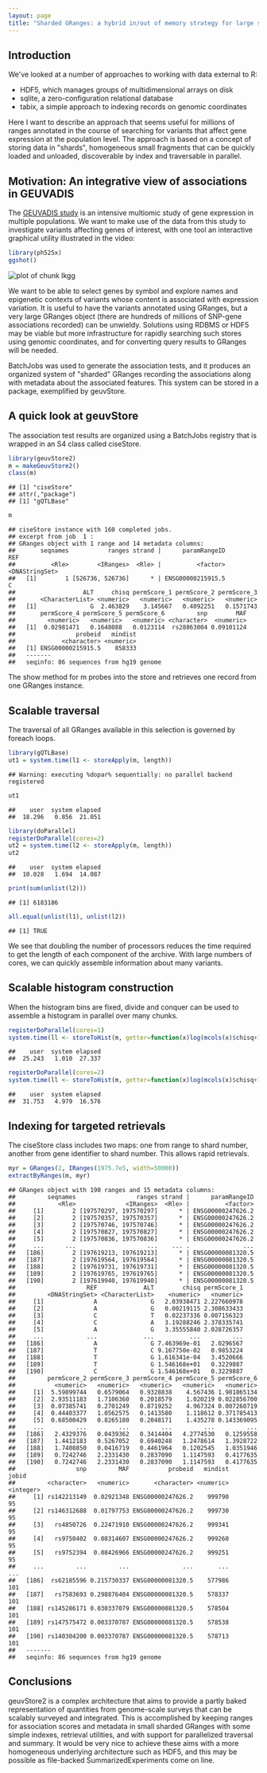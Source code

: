 ```yaml
---
layout: page
title: "Sharded GRanges: a hybrid in/out of memory strategy for large sets of ranges"
---
```





## Introduction

We've looked at a number of approaches to
working with data external to R:

* HDF5, which manages groups of multidimensional arrays on disk
* sqlite, a zero-configuration relational database
* tabix, a simple approach to indexing records on genomic coordinates

Here I want to describe an approach that seems useful for millions
of ranges annotated in the course of searching for variants that
affect gene expression at the population level.  The approach
is based on a concept of storing data in "shards", homogeneous small
fragments that can be quickly loaded and unloaded, discoverable
by index and traversable in parallel.

## Motivation: An integrative view of associations in GEUVADIS

The [GEUVADIS study](http://www.nature.com/nature/journal/v501/n7468/full/nature12531.html) is an intensive multiomic study of gene expression in multiple
populations.  We want to make use of the data from this study to
investigate variants affecting genes of interest, with one tool
an interactive graphical utility illustrated in the video:


```r
library(ph525x)
ggshot()
```

![plot of chunk lkgg](figure/bioc2_hybstor-lkgg-1.png)

We want to be able to select genes by symbol and explore names
and epigenetic contexts of variants whose content is associated with
expression variation.  It is useful to have the variants annotated
using GRanges, but a very large GRanges object (there are hundreds
of millions of SNP-gene associations recorded) can be unwieldy.
Solutions using RDBMS or HDF5 may be viable but more infrastructure
for rapidly searching such stores using genomic coordinates,
and for converting query results to GRanges will be needed.

BatchJobs was used to generate the association tests, and it
produces
an organized system of "sharded" GRanges recording the
associations along with metadata about the associated features.
This system can be stored in a package, exemplified by geuvStore.

## A quick look at geuvStore

The association test results are organized using a BatchJobs
registry that is wrapped in an S4 class called ciseStore.

```r
library(geuvStore2)
m = makeGeuvStore2()
class(m)
```

```
## [1] "ciseStore"
## attr(,"package")
## [1] "gQTLBase"
```

```r
m
```

```
## ciseStore instance with 160 completed jobs.
## excerpt from job  1 :
## GRanges object with 1 range and 14 metadata columns:
##       seqnames           ranges strand |      paramRangeID            REF
##          <Rle>        <IRanges>  <Rle> |          <factor> <DNAStringSet>
##   [1]        1 [526736, 526736]      * | ENSG00000215915.5              C
##                   ALT     chisq permScore_1 permScore_2 permScore_3
##       <CharacterList> <numeric>   <numeric>   <numeric>   <numeric>
##   [1]               G  2.463829    3.145667   0.4092251   0.1571743
##       permScore_4 permScore_5 permScore_6         snp        MAF
##         <numeric>   <numeric>   <numeric> <character>  <numeric>
##   [1]  0.02981471   0.1648088   0.0123114  rs28863004 0.09101124
##                 probeid   mindist
##             <character> <numeric>
##   [1] ENSG00000215915.5    858333
##   -------
##   seqinfo: 86 sequences from hg19 genome
```

The show method for m probes into the store and retrieves one record
from one GRanges instance.

## Scalable traversal

The traversal of all GRanges available in this selection is
governed by foreach loops.

```r
library(gQTLBase)
ut1 = system.time(l1 <- storeApply(m, length))
```

```
## Warning: executing %dopar% sequentially: no parallel backend registered
```

```r
ut1
```

```
##    user  system elapsed 
##  18.296   0.856  21.051
```

```r
library(doParallel)
registerDoParallel(cores=2)
ut2 = system.time(l2 <- storeApply(m, length))
ut2
```

```
##    user  system elapsed 
##  10.028   1.694  14.087
```

```r
print(sum(unlist(l2)))
```

```
## [1] 6183186
```

```r
all.equal(unlist(l1), unlist(l2))
```

```
## [1] TRUE
```
We see that doubling the number of processors reduces the
time required to get the length of each component of the archive.
With large numbers of cores, we can quickly assemble information
about many variants.

## Scalable histogram construction

When the histogram bins are fixed, divide and conquer can be
used to assemble a histogram in parallel over many chunks.


```r
registerDoParallel(cores=1)
system.time(ll <- storeToHist(m, getter=function(x)log(mcols(x)$chisq+1), breaks=c(0,seq(.1,5,.1),10)))
```

```
##    user  system elapsed 
##  25.243   1.010  27.337
```

```r
registerDoParallel(cores=2)
system.time(ll <- storeToHist(m, getter=function(x)log(mcols(x)$chisq+1), breaks=c(0,seq(.1,5,.1),10)))
```

```
##    user  system elapsed 
##  31.753   4.979  16.576
```

## Indexing for targeted retrievals

The ciseStore class includes two maps: one from range to shard number,
another from gene identifier to shard number.  This allows rapid
retrievals.


```r
myr = GRanges(2, IRanges(1975.7e5, width=50000))
extractByRanges(m, myr)
```

```
## GRanges object with 190 ranges and 15 metadata columns:
##         seqnames                 ranges strand |      paramRangeID
##            <Rle>              <IRanges>  <Rle> |          <factor>
##     [1]        2 [197570297, 197570297]      * | ENSG00000247626.2
##     [2]        2 [197570357, 197570357]      * | ENSG00000247626.2
##     [3]        2 [197570746, 197570746]      * | ENSG00000247626.2
##     [4]        2 [197570827, 197570827]      * | ENSG00000247626.2
##     [5]        2 [197570836, 197570836]      * | ENSG00000247626.2
##     ...      ...                    ...    ... .               ...
##   [186]        2 [197619213, 197619213]      * | ENSG00000081320.5
##   [187]        2 [197619564, 197619564]      * | ENSG00000081320.5
##   [188]        2 [197619731, 197619731]      * | ENSG00000081320.5
##   [189]        2 [197619765, 197619765]      * | ENSG00000081320.5
##   [190]        2 [197619940, 197619940]      * | ENSG00000081320.5
##                    REF             ALT        chisq permScore_1
##         <DNAStringSet> <CharacterList>    <numeric>   <numeric>
##     [1]              A               G   2.03938471 2.227660978
##     [2]              A               G   0.00219115 2.308633433
##     [3]              C               T   0.02237336 0.007156323
##     [4]              C               A   3.19288246 2.378335741
##     [5]              A               G   3.35555840 2.028726357
##     ...            ...             ...          ...         ...
##   [186]              A               G 7.463969e-01   2.0296567
##   [187]              T               C 9.167750e-02   0.9853224
##   [188]              T               G 1.616341e-04   3.4520666
##   [189]              T               G 1.546168e+01   0.3229887
##   [190]              C               G 1.546168e+01   0.3229887
##         permScore_2 permScore_3 permScore_4 permScore_5 permScore_6
##           <numeric>   <numeric>   <numeric>   <numeric>   <numeric>
##     [1]  5.59899744   0.6579064   0.9328838    4.567436 1.981865134
##     [2]  2.93511183   1.7106360   0.2018579    1.020219 0.022856700
##     [3]  0.07385741   0.2701249   0.8719252    4.967324 0.007260719
##     [4]  0.44403377   1.0562575   0.1413580    1.118612 0.371785413
##     [5]  0.68500429   0.8265180   0.2048171    1.435278 0.143369095
##     ...         ...         ...         ...         ...         ...
##   [186]   2.4329376   0.0439362   0.3414404   4.2774530   0.1259558
##   [187]   1.4412183   0.5267052   0.6940248   1.2478614   1.3928722
##   [188]   1.7408850   0.0416719   0.4461964   0.1202545   1.0351946
##   [189]   0.7242746   2.2331430   0.2837090   1.1147593   0.4177635
##   [190]   0.7242746   2.2331430   0.2837090   1.1147593   0.4177635
##                 snp         MAF           probeid   mindist     jobid
##         <character>   <numeric>       <character> <numeric> <integer>
##     [1] rs142213149  0.02921348 ENSG00000247626.2    999790        95
##     [2] rs146312688  0.01797753 ENSG00000247626.2    999730        95
##     [3]   rs4850726  0.22471910 ENSG00000247626.2    999341        95
##     [4]   rs9750402  0.08314607 ENSG00000247626.2    999260        95
##     [5]   rs9752394  0.08426966 ENSG00000247626.2    999251        95
##     ...         ...         ...               ...       ...       ...
##   [186]  rs62185596 0.215730337 ENSG00000081320.5    577986       101
##   [187]   rs7583693 0.298876404 ENSG00000081320.5    578337       101
##   [188] rs145286171 0.030337079 ENSG00000081320.5    578504       101
##   [189] rs147575472 0.003370787 ENSG00000081320.5    578538       101
##   [190] rs140304200 0.003370787 ENSG00000081320.5    578713       101
##   -------
##   seqinfo: 86 sequences from hg19 genome
```

## Conclusions

geuvStore2 is a complex architecture that aims to provide a
partly baked representation of quantities from genome-scale
surveys that can be scalably surveyed and integrated.  This
is accomplished by keeping ranges for association scores
and metadata in small sharded GRanges with some simple indexes,
retrieval utilities, and with support for parallelized traversal
and summary.  It would be very nice to achieve these aims with
a more homogeneous underlying architecture such as HDF5, and
this may be possible as file-backed SummarizedExperiments come
on line.


